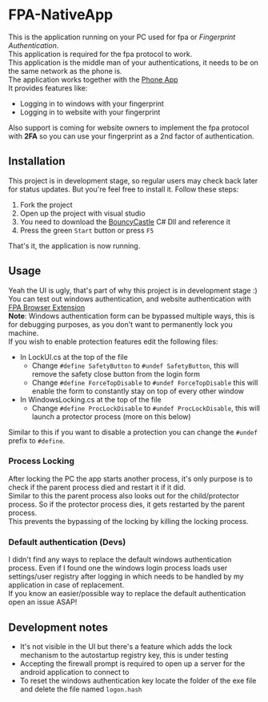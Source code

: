 # FPA-NativeApp
This is the application running on your PC used for fpa or *Fingerprint Authentication*.  
This application is required for the fpa protocol to work.  
This application is the middle man of your authentications, it needs to be on the same network as the phone is.  
The application works together with the [Phone App](https://github.com/AdvancedHacker101/FPA-PhoneApp)  
It provides features like:
* Logging in to windows with your fingerprint
* Logging in to website with your fingerprint

Also support is coming for website owners to implement the fpa protocol with **2FA** so you can use your fingerprint as a 2nd factor of authentication.
## Installation
This project is in development stage, so regular users may check back later for status updates. But you're feel free to install it.
Follow these steps: 
1. Fork the project
2. Open up the project with visual studio
3. You need to download the [BouncyCastle](http://www.bouncycastle.org/csharp/download/bccrypto-csharp-1.8.1-src.zip) C\# Dll and reference it
4. Press the green `Start` button or press `F5`

That's it, the application is now running.

## Usage
Yeah the UI is ugly, that's part of why this project is in development stage :)  
You can test out windows authentication, and website authentication with [FPA Browser Extension](https://github.com/AdvancedHacker101/FPA-Extension)  
**Note**: Windows authentication form can be bypassed multiple ways, this is for debugging purposes, as you don't want to permanently lock you machine.  
If you wish to enable protection features edit the following files:
* In LockUI.cs at the top of the file  
  * Change `#define SafetyButton` to `#undef SafetyButton`, this will remove the safety close button from the login form
  * Change `#define ForceTopDisable` to `#undef ForceTopDisable` this will enable the form to constantly stay on top of every other window
* In WindowsLocking.cs at the top of the file
  * Change `#define ProcLockDisable` to `#undef ProcLockDisable`, this will launch a protector process (more on this below)
  
Similar to this if you want to disable a protection you can change the `#undef` prefix to `#define`.  
### Process Locking
After locking the PC the app starts another process, it's only purpose is to check if the parent process died and restart it if it did.  
Similar to this the parent process also looks out for the child/protector process. So if the protector process dies, it gets restarted by the parent process.  
This prevents the bypassing of the locking by killing the locking process.  
### Default authentication (Devs)
I didn't find any ways to replace the default windows authentication process. Even if I found one the windows login process loads user settings/user registry after logging in which needs to be handled by my application in case of replacement.  
If you know an easier/possible way to replace the default authentication open an issue ASAP!
## Development notes
* It's not visible in the UI but there's a feature which adds the lock mechanism to the autostartup registry key, this is under testing
* Accepting the firewall prompt is required to open up a server for the android application to connect to
* To reset the windows authentication key locate the folder of the exe file and delete the file named `logon.hash`
